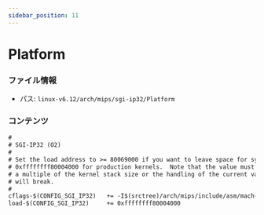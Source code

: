 ```yaml
---
sidebar_position: 11
---
```

# Platform

### ファイル情報

- パス: `linux-v6.12/arch/mips/sgi-ip32/Platform`

### コンテンツ

```txt
#
# SGI-IP32 (O2)
#
# Set the load address to >= 80069000 if you want to leave space for symmon,
# 0xffffffff80004000 for production kernels.  Note that the value must be aligned to
# a multiple of the kernel stack size or the handling of the current variable
# will break.
#
cflags-$(CONFIG_SGI_IP32)	+= -I$(srctree)/arch/mips/include/asm/mach-ip32
load-$(CONFIG_SGI_IP32)		+= 0xffffffff80004000

```
